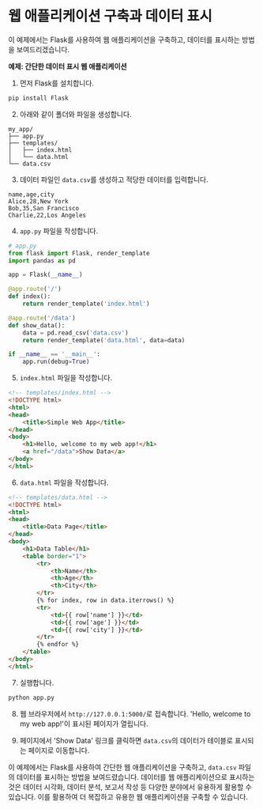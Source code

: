 # 웹 애플리케이션 구축과 데이터 표시
이 예제에서는 Flask를 사용하여 웹 애플리케이션을 구축하고, 데이터를 표시하는 방법을 보여드리겠습니다.

**예제: 간단한 데이터 표시 웹 애플리케이션**

1. 먼저 Flask를 설치합니다.

```bash
pip install Flask
```

2. 아래와 같이 폴더와 파일을 생성합니다.

```
my_app/
├── app.py
├── templates/
│   ├── index.html
│   └── data.html
└── data.csv
```

3. 데이터 파일인 `data.csv`를 생성하고 적당한 데이터를 입력합니다.

```
name,age,city
Alice,28,New York
Bob,35,San Francisco
Charlie,22,Los Angeles
```

4. `app.py` 파일을 작성합니다.

```python
# app.py
from flask import Flask, render_template
import pandas as pd

app = Flask(__name__)

@app.route('/')
def index():
    return render_template('index.html')

@app.route('/data')
def show_data():
    data = pd.read_csv('data.csv')
    return render_template('data.html', data=data)

if __name__ == '__main__':
    app.run(debug=True)
```

5. `index.html` 파일을 작성합니다.

```html
<!-- templates/index.html -->
<!DOCTYPE html>
<html>
<head>
    <title>Simple Web App</title>
</head>
<body>
    <h1>Hello, welcome to my web app!</h1>
    <a href="/data">Show Data</a>
</body>
</html>
```

6. `data.html` 파일을 작성합니다.

```html
<!-- templates/data.html -->
<!DOCTYPE html>
<html>
<head>
    <title>Data Page</title>
</head>
<body>
    <h1>Data Table</h1>
    <table border="1">
        <tr>
            <th>Name</th>
            <th>Age</th>
            <th>City</th>
        </tr>
        {% for index, row in data.iterrows() %}
        <tr>
            <td>{{ row['name'] }}</td>
            <td>{{ row['age'] }}</td>
            <td>{{ row['city'] }}</td>
        </tr>
        {% endfor %}
    </table>
</body>
</html>
```

7. 실행합니다.

```bash
python app.py
```

8. 웹 브라우저에서 `http://127.0.0.1:5000/`로 접속합니다. 'Hello, welcome to my web app!'이 표시된 페이지가 열립니다.

9. 페이지에서 'Show Data' 링크를 클릭하면 `data.csv`의 데이터가 테이블로 표시되는 페이지로 이동합니다.

이 예제에서는 Flask를 사용하여 간단한 웹 애플리케이션을 구축하고, `data.csv` 파일의 데이터를 표시하는 방법을 보여드렸습니다. 데이터를 웹 애플리케이션으로 표시하는 것은 데이터 시각화, 데이터 분석, 보고서 작성 등 다양한 분야에서 유용하게 활용할 수 있습니다. 이를 활용하여 더 복잡하고 유용한 웹 애플리케이션을 구축할 수 있습니다.